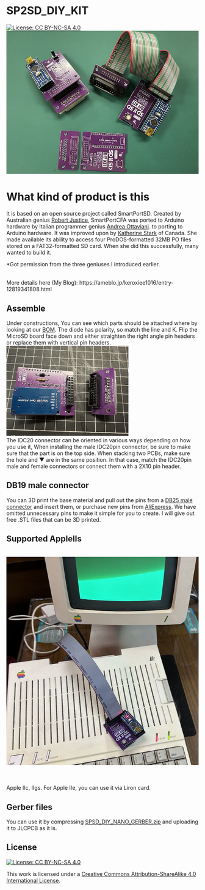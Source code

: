 # SP2SD_DIY_KIT
[![License: CC BY-NC-SA 4.0](https://img.shields.io/badge/License-CC%20BY--NC--SA%204.0-lightgrey.svg)](https://creativecommons.org/licenses/by-nc-sa/4.0/)
<br>
<img src="SD2SD_PIX/IMG_7010.jpeg" width="600px">
# What kind of product is this
It is based on an open source project called SmartPortSD. 
Created by Australian genius [Robert Justice](https://web.archive.org/web/20230222233834/http://www.users.on.net/~rjustice/SmartportCFA/SmartportCFA.htm), SmartPortCFA was ported to Arduino hardware by Italian programmer genius [Andrea Ottaviani](https://github.com/aotta?fbclid=IwAR0_7cMKVhMVrHznB9bIub9ZmrmBlwAM3p6-_CQd0JFW1o736nUNZHyuTdw).  to porting to Arduino hardware. It was improved upon by [Katherine Stark](https://gitlab.com/nyankat/smartportsd) of Canada. She made available its ability to access four ProDOS-formatted 32MB PO files stored on a FAT32-formatted SD card. When she did this successfully, many wanted to build it.

*Got permission from the three geniuses I introduced earlier.

<BR>
More details here (My Blog):
https://ameblo.jp/keroxiee1016/entry-12819341808.html
 
## Assemble

Under constructions, You can see which parts should be attached where by looking at our [BOM](SP2SD_NANO_DIY_BOM.csv). The diode has polarity, so match the line and K. Flip the MicroSD board face down and either straighten the right angle pin headers or replace them with vertical pin headers.
<BR>
<img src="SD2SD_PIX/IMG_6993.jpeg" width="320px">
<BR>
The IDC20 connector can be oriented in various ways depending on how you use it, When installing the male IDC20pin connector, be sure to make sure that the part is on the top side. When stacking two PCBs, make sure the hole and ▼ are in the same position. In that case, match the IDC20pin male and female connectors or connect them with a 2X10 pin header.

## DB19 male connector

You can 3D print the base material and pull out the pins from a [DB25 male connector](https://www.amazon.com/PC-Accessories-Connectors-Connector-25-PACK/dp/B073KR622F/ref=sr_1_2_sspa?crid=2ZCRZ8PNIBJ4R&keywords=DB25+connector+male&qid=1693987417&sprefix=db25+connector+mal%2Caps%2C398&sr=8-2-spons&sp_csd=d2lkZ2V0TmFtZT1zcF9hdGY&psc=1) and insert them, or purchase new pins from [AliExpress](https://www.aliexpress.com/item/1005002617586407.html?spm=a2g0o.order_list.order_list_main.16.55d11802jCHaOW). We have omitted unnecessary pins to make it simple for you to create. I will give out free .STL files that can be 3D printed.


## Supported AppleIIs

<BR>
<img src="SD2SD_PIX/IMG_6963.jpeg" width="600px">

<BR><BR>
Apple IIc, IIgs. For Apple IIe, you can use it via Liron card.

## Gerber files

You can use it by compressing [SPSD_DIY_NANO_GERBER.zip](SPSD_DIY_NANO_GERBER.zip)  and uploading it to JLCPCB as it is.

## License

[![License: CC BY-NC-SA 4.0](https://img.shields.io/badge/License-CC%20BY--NC--SA%204.0-lightgrey.svg)](https://creativecommons.org/licenses/by-nc-sa/4.0/)

This work is licensed under a
[Creative Commons Attribution-ShareAlike 4.0 International License](https://creativecommons.org/licenses/by-nc-sa/4.0/).
